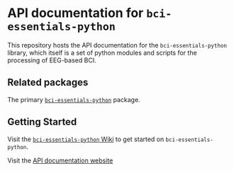 # API documentation for `bci-essentials-python`
This repository hosts the API documentation for the `bci-essentials-python` library, which itself is a set of python modules and scripts for the processing of EEG-based BCI. 

## Related packages
The primary [`bci-essentials-python`](https://www.github.com/kirtonBCIlab/bci-essentials-python) package.

## Getting Started

Visit the [`bci-essentials-python` Wiki](https://github.com/kirtonBCIlab/bci-essentials-python/wiki) to get started on `bci-essentials-python`.

Visit the [API documentation website](https://kirtonBCIlab.github.io/APIdocs-for-bci-essentials-python)
